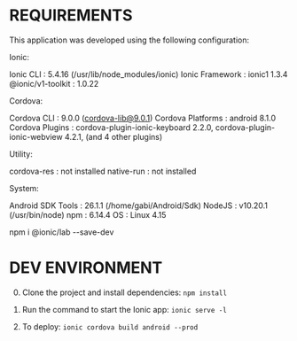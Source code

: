 # REQUIREMENTS #

This application was developed using the following configuration:

Ionic:

   Ionic CLI         : 5.4.16 (/usr/lib/node_modules/ionic)
   Ionic Framework   : ionic1 1.3.4
   @ionic/v1-toolkit : 1.0.22

Cordova:

   Cordova CLI       : 9.0.0 (cordova-lib@9.0.1)
   Cordova Platforms : android 8.1.0
   Cordova Plugins   : cordova-plugin-ionic-keyboard 2.2.0, cordova-plugin-ionic-webview 4.2.1, (and 4 other plugins)

Utility:

   cordova-res : not installed
   native-run  : not installed

System:

   Android SDK Tools : 26.1.1 (/home/gabi/Android/Sdk)
   NodeJS            : v10.20.1 (/usr/bin/node)
   npm               : 6.14.4
   OS                : Linux 4.15

npm i @ionic/lab --save-dev


# DEV ENVIRONMENT #

0. Clone the project and install dependencies:
`npm install`

1. Run the command to start the Ionic app:
`ionic serve -l`

2. To deploy:
`ionic cordova build android --prod`